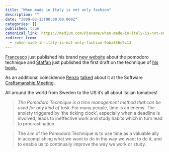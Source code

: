 ```yaml
---
title: "When made in Italy is not only fashion"
description: ""
date: "2009-02-13T00:00:00.000Z"
categories: []
published: true
canonical_link: https://medium.com/@javame/when-made-in-italy-is-not-only-fashion-9aba856c9c13
redirect_from:
  - /when-made-in-italy-is-not-only-fashion-9aba856c9c13
---
```


[Francesco](http://cirillosscrapbook.wordpress.com) just published his brand [new website](http://www.pomodorotechnique.com/) about the pomodoro technique and [Staffan](http://rekursiv.se/) just published the first draft on the technique of [his book.](http://www.pomodoro-book.com/)

As an additional coincidence [Renzo](http://www.reborg.net/) [talked](http://reborg.net/talks/20090209_Tomatoes_Software_Craftsmanship%20Group.pdf) about it at the Software [Craftsmanship Meeting](http://groups.softwarecraftsmanship.org/).

All around the world from Sweden to the US it’s all about italian tomatoes!

> _The Pomodoro Technique is a time management method that can be used for any kind of task._ For many people, time is an enemy. The anxiety triggered by ‘the ticking clock’, especially when a deadline is involved, leads to ineffective work and study habits which in turn lead to procrastination.

> The aim of the Pomodoro Technique is to use time as a valuable ally in accomplishing what we want to do in the way we want to do it, and to enable us to continually improve the way we work or study.
